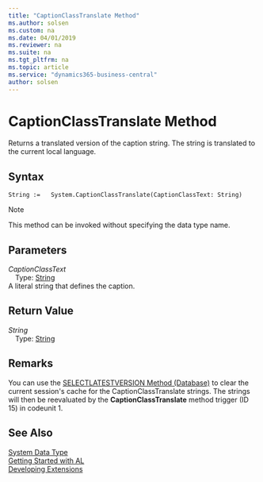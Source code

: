 ```yaml
---
title: "CaptionClassTranslate Method"
ms.author: solsen
ms.custom: na
ms.date: 04/01/2019
ms.reviewer: na
ms.suite: na
ms.tgt_pltfrm: na
ms.topic: article
ms.service: "dynamics365-business-central"
author: solsen
---
```

[//]: # (START>DO_NOT_EDIT)
[//]: # (IMPORTANT:Do not edit any of the content between here and the END>DO_NOT_EDIT.)
[//]: # (Any modifications should be made in the .xml files in the ModernDev repo.)
# CaptionClassTranslate Method
Returns a translated version of the caption string. The string is translated to the current local language.


## Syntax
```
String :=   System.CaptionClassTranslate(CaptionClassText: String)
```
> [!NOTE]  
> This method can be invoked without specifying the data type name.  
## Parameters
*CaptionClassText*  
&emsp;Type: [String](../string/string-data-type.md)  
A literal string that defines the caption.  


## Return Value
*String*  
&emsp;Type: [String](../string/string-data-type.md)  
  


[//]: # (IMPORTANT: END>DO_NOT_EDIT)

## Remarks  
 You can use the [SELECTLATESTVERSION Method \(Database\)](../../methods/devenv-selectlatestversion-method-database.md) to clear the current session's cache for the CaptionClassTranslate strings. The strings will then be reevaluated by the **CaptionClassTranslate** method trigger \(ID 15\) in codeunit 1.  


## See Also
[System Data Type](system-data-type.md)  
[Getting Started with AL](../../devenv-get-started.md)  
[Developing Extensions](../../devenv-dev-overview.md)